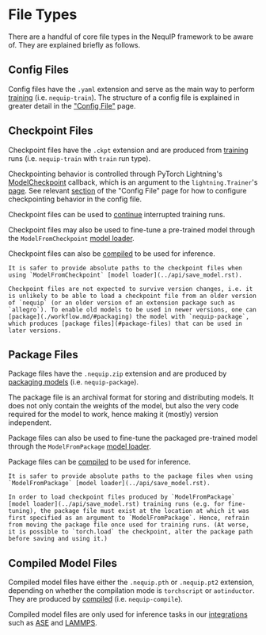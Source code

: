 # File Types

There are a handful of core file types in the NequIP framework to be aware of. They are explained briefly as follows.

## Config Files

Config files have the `.yaml` extension and serve as the main way to perform [training](./workflow.md/#training) (i.e. `nequip-train`). The structure of a config file is explained in greater detail in the ["Config File"](./config.md) page.

## Checkpoint Files

Checkpoint files have the `.ckpt` extension and are produced from [training](./workflow.md/#training) runs (i.e. `nequip-train` with `train` run type). 

Checkpointing behavior is controlled through PyTorch Lightning's [ModelCheckpoint](https://lightning.ai/docs/pytorch/stable/api/lightning.pytorch.callbacks.ModelCheckpoint.html#lightning.pytorch.callbacks.ModelCheckpoint) callback, which is an argument to the `lightning.Trainer`'s [page](https://lightning.ai/docs/pytorch/stable/common/trainer.html). See relevant [section](./config.md/#trainer) of the "Config File" page for how to configure checkpointing behavior in the config file.

Checkpoint files can be used to [continue](./workflow.md/#restarts) interrupted training runs.

Checkpoint files may also be used to fine-tune a pre-trained model through the `ModelFromCheckpoint` [model loader](../api/save_model.rst).

Checkpoint files can also be [compiled](./workflow.md/#compilation) to be used for inference.

```{tip}
It is safer to provide absolute paths to the checkpoint files when using `ModelFromCheckpoint` [model loader](../api/save_model.rst).
```

```{warning}
Checkpoint files are not expected to survive version changes, i.e. it is unlikely to be able to load a checkpoint file from an older version of `nequip` (or an older version of an extension package such as `allegro`). To enable old models to be used in newer versions, one can [package](./workflow.md/#packaging) the model with `nequip-package`, which produces [package files](#package-files) that can be used in later versions.
```

## Package Files

Package files have the `.nequip.zip` extension and are produced by [packaging models](./workflow.md/#packaging) (i.e. `nequip-package`).

The package file is an archival format for storing and distributing models. It does not only contain the weights of the model, but also the very code required for the model to work, hence making it (mostly) version independent.

Package files can also be used to fine-tune the packaged pre-trained model through the `ModelFromPackage` [model loader](../api/save_model.rst).

Package files can be [compiled](./workflow.md/#compilation) to be used for inference.

```{tip}
It is safer to provide absolute paths to the package files when using `ModelFromPackage` [model loader](../api/save_model.rst).
```

```{important}
In order to load checkpoint files produced by `ModelFromPackage` [model loader](../api/save_model.rst) training runs (e.g. for fine-tuning), the package file must exist at the location at which it was first specified as an argument to `ModelFromPackage`. Hence, refrain from moving the package file once used for training runs. (At worse, it is possible to `torch.load` the checkpoint, alter the package path before saving and using it.)
```

## Compiled Model Files

Compiled model files have either the `.nequip.pth` or `.nequip.pt2` extension, depending on whether the compilation mode is `torchscript` or `aotinductor`. They are produced by [compiled](./workflow.md/#compilation) (i.e. `nequip-compile`).

Compiled model files are only used for inference tasks in our [integrations](../integrations/all.rst) such as [ASE](../integrations/ase.md) and [LAMMPS](../integrations/lammps.md).
